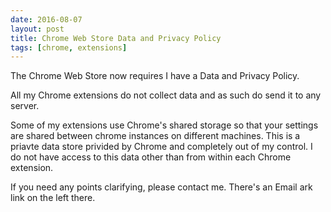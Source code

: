 ```yaml
---
date: 2016-08-07
layout: post
title: Chrome Web Store Data and Privacy Policy
tags: [chrome, extensions]
---
```

The Chrome Web Store now requires I have a Data and Privacy Policy.

All my Chrome extensions do not collect data and as such do send it to any server.

Some of my extensions use Chrome's shared storage so that your settings are shared between chrome instances on different machines. This is a priavte data store privided by Chrome and completely out of my control. I do not have access to this data other than from within each Chrome extension.

If you need any points clarifying, please contact me. There's an Email ark link on the left there.
